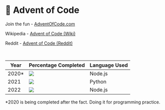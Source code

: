 # 🎄 Advent of Code

Join the fun - <a href="https://adventofcode.com/">AdventOfCode.com</a>

Wikipedia - <a href="https://en.wikipedia.org/wiki/Advent_of_Code">Advent of Code (Wiki)</a>

Reddit - <a href="https://www.reddit.com/r/adventofcode/">Advent of Code (Reddit)</a>

<br>

<!-- https://github.com/gepser/markdown-progress -->
| Year            | Percentage Completed              | Language Used           |
| --------------- | --------------------------------- | ----------------------- |
| 2020*           | ![](https://geps.dev/progress/08) | Node.js                 |
| 2021            | ![](https://geps.dev/progress/12) | Python                  |
| 2022            | ![](https://geps.dev/progress/00) | Node.js                 |

*2020 is being completed after the fact.  Doing it for programming practice. 

<br>
